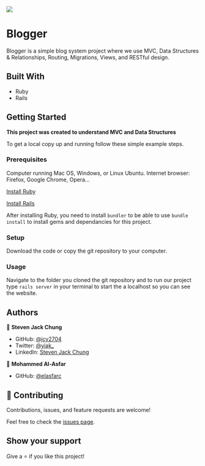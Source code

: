 ![](https://img.shields.io/badge/Microverse-blueviolet)

# Blogger

Blogger is a simple blog system project where we use MVC, Data Structures & Relationships, Routing, Migrations, Views, and RESTful design.

## Built With

- Ruby
- Rails

## Getting Started

**This project was created to understand MVC and Data Structures**


To get a local copy up and running follow these simple example steps.

### Prerequisites
Computer running Mac OS, Windows, or Linux Ubuntu.
Internet browser: Firefox, Google Chrome, Opera...

[Install Ruby](https://www.theodinproject.com/courses/ruby-programming/lessons/installing-ruby-ruby-programming)

[Install Rails](https://www.theodinproject.com/courses/ruby-on-rails/lessons/your-first-rails-application-ruby-on-rails)

After installing Ruby, you need to install `bundler` to be able to use `bundle install` to install gems and dependancies for this project.

### Setup
Download the code or copy the git repository to your computer.

### Usage
Navigate to the folder you cloned the git repository and to run our project type `rails server` in your terminal to start the a localhost so you can see the website.


## Authors

👤 **Steven Jack Chung**

- GitHub: [@jcy2704](https://github.com/jcy2704)
- Twitter: [@yiak_](https://twitter.com/yiak_)
- LinkedIn: [Steven Jack Chung](https://linkedin.com/in/stevenjchung)

👤 **Mohammed Al-Asfar**

- GitHub: [@elasfarc](https://github.com/elasfarc)

## 🤝 Contributing

Contributions, issues, and feature requests are welcome!

Feel free to check the [issues page](https://github.com/jcy2704/blogger/issues).

## Show your support

Give a ⭐️ if you like this project!
